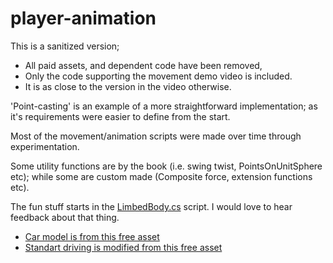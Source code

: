 # player-animation

This is a sanitized version; 
- All paid assets, and dependent code have been removed,
- Only the code supporting the movement demo video is included.
- It is as close to the version in the video otherwise.

'Point-casting' is an example of a more straightforward implementation; as it's requirements were easier to define from the start. 

Most of the movement/animation scripts were made over time through experimentation.

Some utility functions are by the book (i.e. swing twist, PointsOnUnitSphere etc); while some are custom made (Composite force, extension functions etc).

The fun stuff starts in the [LimbedBody.cs](https://github.com/ucanluc/player-animation/blob/75eec4ecbb7a6c39e46b72a3a0b4fa3b247dea7c/Assets/Scripts/Movement/LimbedBody.cs#L292) script.
I would love to hear feedback about that thing.

- [Car model is from this free asset](https://assetstore.unity.com/packages/3d/vehicles/land/arcade-free-racing-car-161085)
- [Standart driving is modified from this free asset](https://assetstore.unity.com/packages/tools/physics/prometeo-car-controller-209444)  
